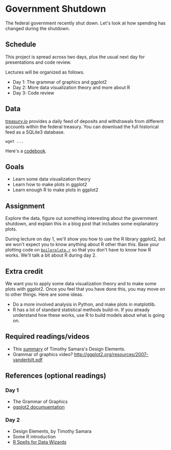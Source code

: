 Government Shutdown
======
The federal government recently shut down.
Let's look at how spending has changed during
the shutdown.

## Schedule
This project is spread across two days, plus the
usual next day for presentations and code review.

Lectures will be organized as follows.

* Day 1: The grammar of graphics and ggplot2
* Day 2: More data visualization theory and
  more about R
* Day 3: Code review

## Data
[treasury.io](http://treasury.io) provides
a daily feed of deposits and withdrawals
from different accounts within the federal
treasury. You can download the full historical
feed as a SQLite3 database.

    wget ...

Here's a [codebook](https://github.com/csvsoundsystem/federal-treasury-api/wiki/Treasury.io-Data-Dictionary).

## Goals
* Learn some data visualization theory
* Learn how to make plots in ggplot2
* Learn enough R to make plots in ggplot2

## Assignment
Explore the data, figure out something interesting
about the government shutdown, and explain this in
a blog post that includes some explanatory plots.

During lecture on day 1, we'll show you how to
use the R library ggplot2, but we won't expect
you to know anything about R other than this.
Base your plotting code on [`boilerplate.r`](boilerplate.r)
so that you don't have to know how R works.
We'll talk a bit about R during day 2.

## Extra credit
We want you to apply some data visualization theory
and to make some plots with ggplot2. Once you feel
that you have done this, you may move on to other
things. Here are some ideas.

* Do a more involved analysis in Python, and make
    plots in matplotlib.
* R has a lot of standard statistical methods build-in.
    If you already understand how these works, use R
    to build models about what is going on.


## Required readings/videos

* This [summary]() of Timothy Samara's Design Elements.
* Grammar of graphics video?
    http://ggplot2.org/resources/2007-vanderbilt.pdf

## References (optional readings)

### Day 1

* The Grammar of Graphics
* [ggplot2 documuentation](http://docs.ggplot2.org/current/)

### Day 2

* Design Elements, by Timothy Samara
* Some R introduction
* [R Spells for Data Wizards](http://thomaslevine.com/!/r-spells-for-data-wizards/)
